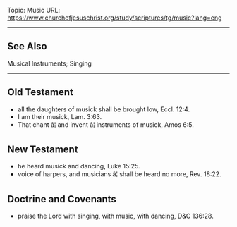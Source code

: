 Topic: Music
URL: https://www.churchofjesuschrist.org/study/scriptures/tg/music?lang=eng

---

## See Also

Musical Instruments; Singing

---

## Old Testament

- all the daughters of musick shall be brought low, Eccl. 12:4.
- I am their musick, Lam. 3:63.
- That chant â¦ and invent â¦ instruments of musick, Amos 6:5.

## New Testament

- he heard musick and dancing, Luke 15:25.
- voice of harpers, and musicians â¦ shall be heard no more, Rev. 18:22.

## Doctrine and Covenants

- praise the Lord with singing, with music, with dancing, D&C 136:28.

